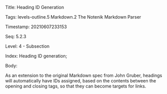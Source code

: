 Title:  Heading ID Generation

Tags:   levels-outline.5 Markdown.2 The Notenik Markdown Parser

Timestamp: 20210607233153

Seq:    5.2.3

Level:  4 - Subsection

Index:  Heading ID generation; 

Body: 

As an extension to the original Markdown spec from John Gruber, headings will automatically have IDs assigned, based on the contents between the opening and closing tags, so that they can become targets for links.

